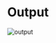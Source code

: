 # Output
![output](https://user-images.githubusercontent.com/98818208/153412150-41b3815d-fcd2-427e-889f-097f74591e2b.jpg)
